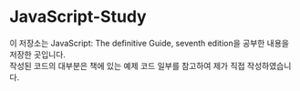 # JavaScript-Study
이 저장소는 JavaScript: The definitive Guide, seventh edition을 공부한 내용을 저장한 곳입니다.   
작성된 코드의 대부분은 책에 있는 예제 코드 일부를 참고하여 제가 직접 작성하였습니다.